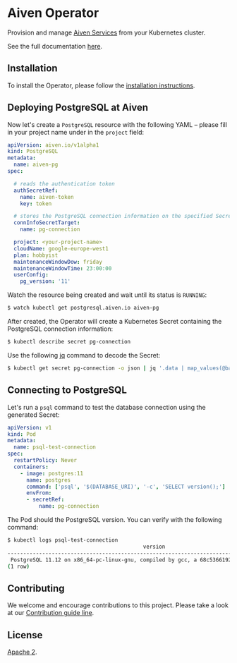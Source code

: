 # Aiven Operator
Provision and manage [Aiven Services](https://aiven.io/) from your Kubernetes cluster.

See the full documentation [here](https://aiven.github.io/aiven-operator/).

## Installation
To install the Operator, please follow the [installation instructions](https://aiven.github.io/aiven-operator/docs/installation/).


## Deploying PostgreSQL at Aiven
Now let's create a `PostgreSQL` resource with the following YAML – please fill in your project name under in the `project` field:
```yaml
apiVersion: aiven.io/v1alpha1
kind: PostgreSQL
metadata:
  name: aiven-pg
spec:

  # reads the authentication token
  authSecretRef:
    name: aiven-token
    key: token

  # stores the PostgreSQL connection information on the specified Secret
  connInfoSecretTarget:
    name: pg-connection

  project: <your-project-name>
  cloudName: google-europe-west1
  plan: hobbyist
  maintenanceWindowDow: friday
  maintenanceWindowTime: 23:00:00
  userConfig:
    pg_version: '11'
```

Watch the resource being created and wait until its status is `RUNNING`:
```bash
$ watch kubectl get postgresql.aiven.io aiven-pg
```

After created, the Operator will create a Kubernetes Secret containing the PostgreSQL connection information:
```bash
$ kubectl describe secret pg-connection
```

Use the following [jq](https://github.com/stedolan/jq) command to decode the Secret:
```bash
$ kubectl get secret pg-connection -o json | jq '.data | map_values(@base64d)'
```

## Connecting to PostgreSQL
Let's run a `psql` command to test the database connection using the generated Secret:
```yaml
apiVersion: v1
kind: Pod
metadata:
  name: psql-test-connection
spec:
  restartPolicy: Never
  containers:
    - image: postgres:11
      name: postgres
      command: ['psql', '$(DATABASE_URI)', '-c', 'SELECT version();']
      envFrom:
      - secretRef:
          name: pg-connection
```

The Pod should the PostgreSQL version. You can verify with the following command:
```bash
$ kubectl logs psql-test-connection
                                           version                                           
---------------------------------------------------------------------------------------------
 PostgreSQL 11.12 on x86_64-pc-linux-gnu, compiled by gcc, a 68c5366192 p 6b9244f01a, 64-bit
(1 row)
```

## Contributing
We welcome and encourage contributions to this project. Please take a look at our [Contribution guide line](https://aiven.github.io/aiven-operator/docs/contributing/).

## License
[Apache 2](LICENSE).
